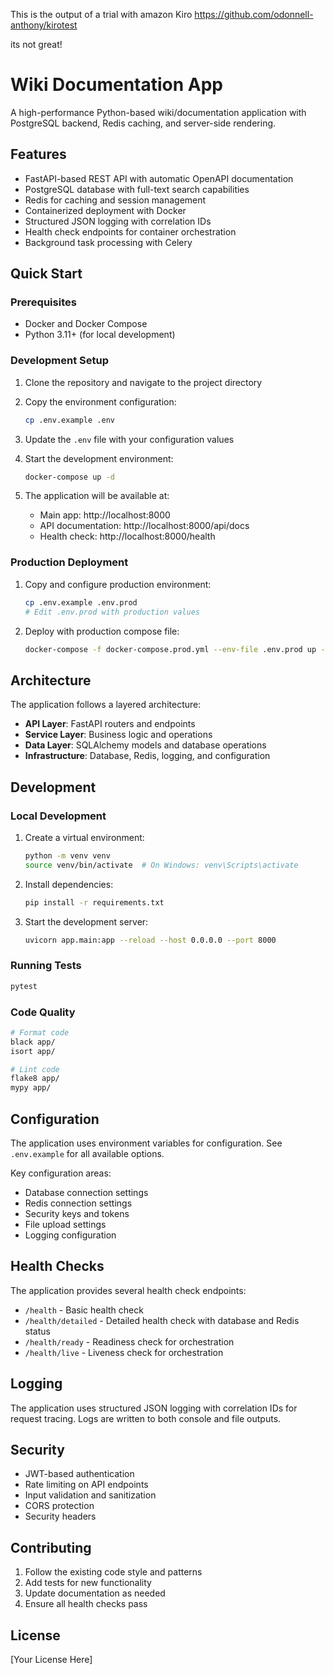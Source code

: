 This is the output of a trial with amazon Kiro
https://github.com/odonnell-anthony/kirotest

its not great!

# Wiki Documentation App

A high-performance Python-based wiki/documentation application with PostgreSQL backend, Redis caching, and server-side rendering.

## Features

- FastAPI-based REST API with automatic OpenAPI documentation
- PostgreSQL database with full-text search capabilities
- Redis for caching and session management
- Containerized deployment with Docker
- Structured JSON logging with correlation IDs
- Health check endpoints for container orchestration
- Background task processing with Celery

## Quick Start

### Prerequisites

- Docker and Docker Compose
- Python 3.11+ (for local development)

### Development Setup

1. Clone the repository and navigate to the project directory

2. Copy the environment configuration:
   ```bash
   cp .env.example .env
   ```

3. Update the `.env` file with your configuration values

4. Start the development environment:
   ```bash
   docker-compose up -d
   ```

5. The application will be available at:
   - Main app: http://localhost:8000
   - API documentation: http://localhost:8000/api/docs
   - Health check: http://localhost:8000/health

### Production Deployment

1. Copy and configure production environment:
   ```bash
   cp .env.example .env.prod
   # Edit .env.prod with production values
   ```

2. Deploy with production compose file:
   ```bash
   docker-compose -f docker-compose.prod.yml --env-file .env.prod up -d
   ```

## Architecture

The application follows a layered architecture:

- **API Layer**: FastAPI routers and endpoints
- **Service Layer**: Business logic and operations
- **Data Layer**: SQLAlchemy models and database operations
- **Infrastructure**: Database, Redis, logging, and configuration

## Development

### Local Development

1. Create a virtual environment:
   ```bash
   python -m venv venv
   source venv/bin/activate  # On Windows: venv\Scripts\activate
   ```

2. Install dependencies:
   ```bash
   pip install -r requirements.txt
   ```

3. Start the development server:
   ```bash
   uvicorn app.main:app --reload --host 0.0.0.0 --port 8000
   ```

### Running Tests

```bash
pytest
```

### Code Quality

```bash
# Format code
black app/
isort app/

# Lint code
flake8 app/
mypy app/
```

## Configuration

The application uses environment variables for configuration. See `.env.example` for all available options.

Key configuration areas:
- Database connection settings
- Redis connection settings
- Security keys and tokens
- File upload settings
- Logging configuration

## Health Checks

The application provides several health check endpoints:

- `/health` - Basic health check
- `/health/detailed` - Detailed health check with database and Redis status
- `/health/ready` - Readiness check for orchestration
- `/health/live` - Liveness check for orchestration

## Logging

The application uses structured JSON logging with correlation IDs for request tracing. Logs are written to both console and file outputs.

## Security

- JWT-based authentication
- Rate limiting on API endpoints
- Input validation and sanitization
- CORS protection
- Security headers

## Contributing

1. Follow the existing code style and patterns
2. Add tests for new functionality
3. Update documentation as needed
4. Ensure all health checks pass

## License

[Your License Here]
